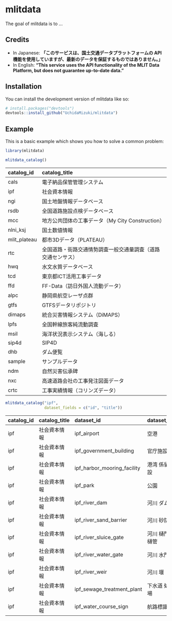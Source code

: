 
<!-- README.md is generated from README.Rmd. Please edit that file -->

# mlitdata

<!-- badges: start -->
<!-- badges: end -->

The goal of mlitdata is to …

## Credits

- In Japanese: **「このサービスは、国土交通データプラットフォームの API
  機能を使用していますが、最新のデータを保証するものではありません。」**
- In English: **“This service uses the API functionality of the MLIT
  Data Platform, but does not guarantee up-to-date data.”**

## Installation

You can install the development version of mlitdata like so:

``` r
# install.packages("devtools")
devtools::install_github("UchidaMizuki/mlitdata")
```

## Example

This is a basic example which shows you how to solve a common problem:

``` r
library(mlitdata)

mlitdata_catalog()
```

<div class="kable-table">

| catalog_id   | catalog_title                                                |
|:-------------|:-------------------------------------------------------------|
| cals         | 電子納品保管管理システム                                     |
| ipf          | 社会資本情報                                                 |
| ngi          | 国土地盤情報データベース                                     |
| rsdb         | 全国道路施設点検データベース                                 |
| mcc          | 地方公共団体の工事データ（My City Construction）             |
| nlni_ksj     | 国土数値情報                                                 |
| mlit_plateau | 都市3Dデータ（PLATEAU）                                      |
| rtc          | 全国道路・街路交通情勢調査一般交通量調査（道路交通センサス） |
| hwq          | 水文水質データベース                                         |
| tcd          | 東京都ICT活用工事データ                                      |
| ffd          | FF-Data（訪日外国人流動データ）                              |
| alpc         | 静岡県航空レーザ点群                                         |
| gtfs         | GTFSデータリポジトリ                                         |
| dimaps       | 統合災害情報システム（DiMAPS）                               |
| lpfs         | 全国幹線旅客純流動調査                                       |
| msil         | 海洋状況表示システム（海しる）                               |
| sip4d        | SIP4D                                                        |
| dhb          | ダム便覧                                                     |
| sample       | サンプルデータ                                               |
| ndm          | 自然災害伝承碑                                               |
| nxc          | 高速道路会社の工事発注図面データ                             |
| crtc         | 工事実績情報（コリンズデータ）                               |

</div>

``` r
mlitdata_catalog("ipf",
                 dataset_fields = c("id", "title"))
```

<div class="kable-table">

| catalog_id | catalog_title | dataset_id                  | dataset_title   |
|:-----------|:--------------|:----------------------------|:----------------|
| ipf        | 社会資本情報  | ipf_airport                 | 空港            |
| ipf        | 社会資本情報  | ipf_government_building     | 官庁施設        |
| ipf        | 社会資本情報  | ipf_harbor_mooring_facility | 港湾 係留施設   |
| ipf        | 社会資本情報  | ipf_park                    | 公園            |
| ipf        | 社会資本情報  | ipf_river_dam               | 河川 ダム       |
| ipf        | 社会資本情報  | ipf_river_sand_barrier      | 河川 砂防       |
| ipf        | 社会資本情報  | ipf_river_sluice_gate       | 河川 樋門・樋管 |
| ipf        | 社会資本情報  | ipf_river_water_gate        | 河川 水門       |
| ipf        | 社会資本情報  | ipf_river_weir              | 河川 堰         |
| ipf        | 社会資本情報  | ipf_sewage_treatment_plant  | 下水道 処理場   |
| ipf        | 社会資本情報  | ipf_water_course_sign       | 航路標識        |

</div>
